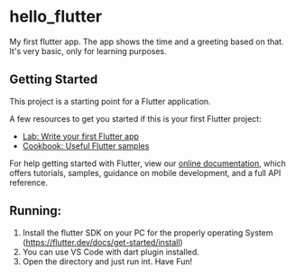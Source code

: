 # hello_flutter

My first flutter app. The app shows the time and a greeting based on that.
It's very basic, only for learning purposes.

## Getting Started

This project is a starting point for a Flutter application.

A few resources to get you started if this is your first Flutter project:

- [Lab: Write your first Flutter app](https://flutter.dev/docs/get-started/codelab)
- [Cookbook: Useful Flutter samples](https://flutter.dev/docs/cookbook)

For help getting started with Flutter, view our
[online documentation](https://flutter.dev/docs), which offers tutorials,
samples, guidance on mobile development, and a full API reference.

## Running:

1. Install the flutter SDK on your PC for the properly operating System (https://flutter.dev/docs/get-started/install)
2. You can use VS Code with dart plugin installed.
3. Open the directory and just run int. Have Fun!
